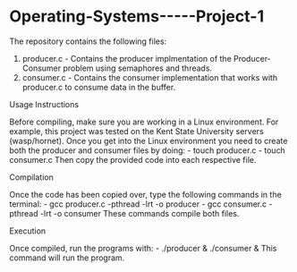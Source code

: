 # Operating-Systems-----Project-1
The repository contains the following files:
1) producer.c - Contains the producer implmentation of the Producer-Consumer problem using semaphores and threads.
2) consumer.c - Contains the consumer implementation that works with producer.c to consume data in the buffer.

Usage Instructions

Before compiling, make sure you are working in a Linux environment.
For example, this project was tested on the Kent State University servers (wasp/hornet).
Once you get into the Linux environment you need to create both the producer and consumer files by doing:
     - touch producer.c
     - touch consumer.c
Then copy the provided code into each respective file.

Compilation

Once the code has been copied over, type the following commands in the terminal:
     - gcc producer.c -pthread -lrt -o producer
     - gcc consumer.c -pthread -lrt -o consumer
These commands compile both files.

Execution

Once compiled, run the programs with:
     - ./producer & ./consumer &
This command will run the program.
